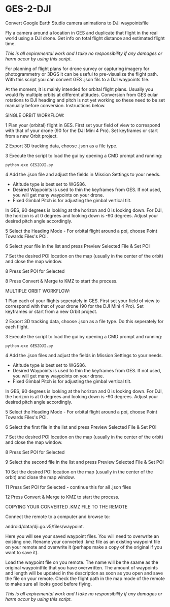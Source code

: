 # GES-2-DJI
Convert Google Earth Studio camera animations to DJI waypointsfile

Fly a camera around a location in GES and duplicate that flight in the real world using a DJI drone. Get info on total flight distance and estimated flight time.

*This is all expiremental work and I take no responsibility if any damages or harm occur by using this script.*

For planning of flight plans for drone survey or capturing imagery for photogrammetry or 3DGS it can be useful to pre-visualize the flight path. 
With this script you can convert GES .json fils to a DJI waypoints file.

At the moment, it is mainly intended for orbital flight plans. Usually you would fly multiple orbits at different altitudes. Conversion from GES eular rotations to DJI heading and pitch is not yet working so these need to be set manually before conversion. Instructions below.

SINGLE ORBIT WORKFLOW:

1   Plan your (orbital) flight in GES. First set your field of view to correspond with that of your drone (90 for the DJI Mini 4 Pro). Set keyframes or start from a new Orbit project.

2   Export 3D tracking data, choose .json as a file type.

3   Execute the script to load the gui by opening a CMD prompt and running:

    python.exe GES2DJI.py
    
4   Add the .json file and adjust the fields in Mission Settings to your needs. 
- Altitude type is best set to WGS86.
- Desired Waypoints is used to thin the keyframes from GES. If not used, you will get many waypoints on your drone.
- Fixed Gimbal Pitch is for adjusting the gimbal vertical tilt.

In GES, 90 degrees is looking at the horizon and 0 is looking down. For DJI, the horizon is at 0 degrees and looking down is -90 degrees. Adjust your desired pitch angle accordingly.

5   Select the Heading Mode - For orbital flight around a poi, choose Point Towards Files's POI.

6   Select your file in the list and press Preview Selected File & Set POI

7   Set the desired POI location on the map (usually in the center of the orbit) and close the map window.

8   Press Set POI for Selected

8   Press Convert & Merge to KMZ to start the process.


MULTIPLE ORBIT WORKFLOW:

1   Plan each of your flights seperately in GES. First set your field of view to correspond with that of your drone (90 for the DJI Mini 4 Pro). Set keyframes or start from a new Orbit project.

2   Export 3D tracking data, choose .json as a file type. Do this seperately for each flight.

3   Execute the script to load the gui by opening a CMD prompt and running:

    python.exe GES2DJI.py
    
4   Add the .json files and adjust the fields in Mission Settings to your needs. 
- Altitude type is best set to WGS86.
- Desired Waypoints is used to thin the keyframes from GES. If not used, you will get many waypoints on your drone.
- Fixed Gimbal Pitch is for adjusting the gimbal vertical tilt.

In GES, 90 degrees is looking at the horizon and 0 is looking down. For DJI, the horizon is at 0 degrees and looking down is -90 degrees. Adjust your desired pitch angle accordingly.

5   Select the Heading Mode - For orbital flight around a poi, choose Point Towards Files's POI.

6   Select the first file in the list and press Preview Selected File & Set POI

7   Set the desired POI location on the map (usually in the center of the orbit) and close the map window.

8   Press Set POI for Selected

9   Select the second file in the list and press Preview Selected File & Set POI

10  Set the desired POI location on the map (usually in the center of the orbit) and close the map window.

11  Press Set POI for Selected - continue this for all .json files

12  Press Convert & Merge to KMZ to start the process.


COPYING YOUR CONVERTED .KMZ FILE TO THE REMOTE

Connect the remote to a computer and browse to: 

android/data/dji.go.v5/files/waypoint. 

Here you will see your saved waypoint files. You will need to overwrite an existing one. Rename your converted .kmz file as an existing waypoint file on your remote and overwrite it (perhaps make a copy of the original if you want to save it).

Load the waypoint file on you remote. The name will be the saame as the original waypointfile that you have overwritten. The amount of waypoints and length will be updated in the description as soon as you open and save the file on your remote. Check the flight path in the map mode of the remote to make sure all looks good before flying.

*This is all expiremental work and I take no responsibility if any damages or harm occur by using this script.*

